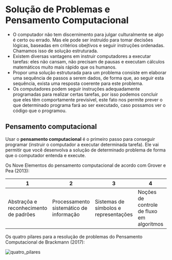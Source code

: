 # Solução de Problemas e Pensamento Computacional

* O computador não tem discernimento para julgar culturalmente se algo é certo ou errado. Mas ele pode ser instruído para tomar decisões lógicas, baseadas em critérios obejtivos e seguir instruções ordenadas. Chamamos isso de solução estruturada.
* Existem diversas vantagens em instruir computadores a executar tarefas: eles não cansam, não precisam de pausas e executam cálculos matemáticos muito mais rápido que os humanos.
* Propor uma solução estruturada para um problema consiste em elaborar uma sequência de passos a serem dados, de forma que, ao seguir esta sequência, exista uma resposta coerente para este problema.
* Os computadores podem seguir instruções adequadamente programadas para realizar certas tarefas, por isso podemos concluir que eles têm comportamente previsível, este fato nos permite prever o que determinado programa fará ao ser executado, caso possamos ver o código que o programou.

## Pensamento computacional

Usar o **pensamento computacional** é o primeiro passo para conseguir programar (instruir o computador a executar determinada tarefa). Ele vai permitir que você desenvolva a solução de determinado problema de forma que o computador entenda e execute.

Os Nove Elementos do pensamento computacional de acordo com Grover e Pea (2013):

| 1 | 2 | 3 | 4 | 5 | 6 | 7 | 8 | 9 | 
|---|---|---|---|---|---|---|---|---|
| Abstraçõa e reconhecimento de padrões | Processamento sistemático de informação | Sistemas de símbolos e representações | Noções de controle de fluxo em algoritmos | Decomposião de problemas estruturados | Pensamentos Interativo, recursivo e paralelo | Lógica condicional | Eficiência e restrições de desempenho | Depuração e detecção de erro sistemático |

Os quatro pilares para a resolução de problemas do Pensamento Computacional de Brackmann (2017):

![quatro_pilares](https://user-images.githubusercontent.com/61008693/173147907-e2f0a36c-a1f2-42a0-b6a7-ffdaa8b0e52a.png)
